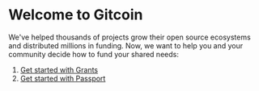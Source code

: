 # Welcome to Gitcoin

We've helped thousands of projects grow their open source ecosystems and
distributed millions in funding. Now, we want to help you and your community
decide how to fund your shared needs:

1. [Get started with Grants](https://github.com/gitcoinco/grants-round)
2. [Get started with Passport](https://github.com/gitcoinco/passport)


